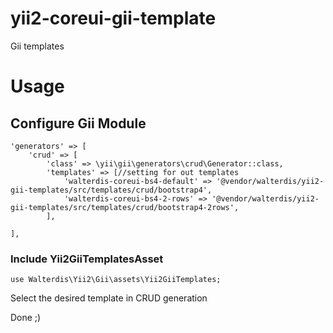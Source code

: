 # yii2-coreui-gii-template
Gii templates

# Usage

## Configure Gii Module
```
'generators' => [
    'crud' => [
        'class' => \yii\gii\generators\crud\Generator::class,
        'templates' => [//setting for out templates
            'walterdis-coreui-bs4-default' => '@vendor/walterdis/yii2-gii-templates/src/templates/crud/bootstrap4',
            'walterdis-coreui-bs4-2-rows' => '@vendor/walterdis/yii2-gii-templates/src/templates/crud/bootstrap4-2rows',
        ],
    
],
```

### Include Yii2GiiTemplatesAsset
```
use Walterdis\Yii2\Gii\assets\Yii2GiiTemplates;
```

Select the desired template in CRUD generation

Done ;)
